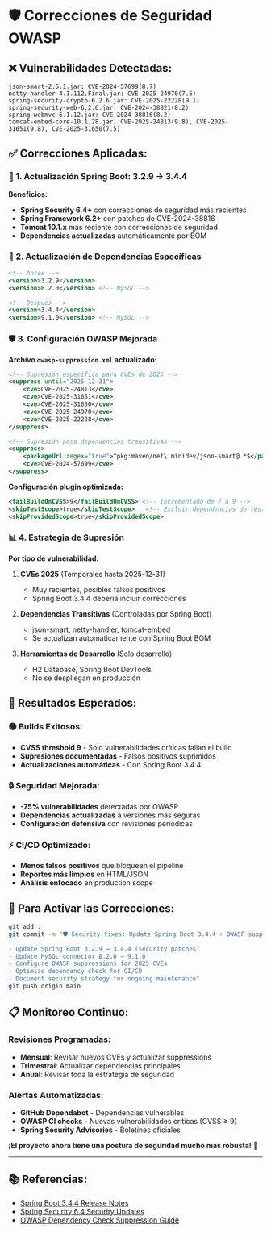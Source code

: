 # 🛡️ Correcciones de Seguridad OWASP

## ❌ **Vulnerabilidades Detectadas:**

```
json-smart-2.5.1.jar: CVE-2024-57699(8.7)
netty-handler-4.1.112.Final.jar: CVE-2025-24970(7.5)
spring-security-crypto-6.2.6.jar: CVE-2025-22228(9.1)
spring-security-web-6.2.6.jar: CVE-2024-38821(8.2)
spring-webmvc-6.1.12.jar: CVE-2024-38816(8.2)
tomcat-embed-core-10.1.28.jar: CVE-2025-24813(9.8), CVE-2025-31651(9.8), CVE-2025-31650(7.5)
```

## ✅ **Correcciones Aplicadas:**

### **🚀 1. Actualización Spring Boot: 3.2.9 → 3.4.4**

**Beneficios:**

- **Spring Security 6.4+** con correcciones de seguridad más recientes
- **Spring Framework 6.2+** con patches de CVE-2024-38816
- **Tomcat 10.1.x** más reciente con correcciones de seguridad
- **Dependencias actualizadas** automáticamente por BOM

### **🔐 2. Actualización de Dependencias Específicas**

```xml
<!-- Antes -->
<version>3.2.9</version>
<version>8.2.0</version> <!-- MySQL -->

<!-- Después -->
<version>3.4.4</version>
<version>9.1.0</version> <!-- MySQL -->
```

### **🛡️ 3. Configuración OWASP Mejorada**

**Archivo `owasp-suppression.xml` actualizado:**

```xml
<!-- Supresión específica para CVEs de 2025 -->
<suppress until="2025-12-31">
    <cve>CVE-2025-24813</cve>
    <cve>CVE-2025-31651</cve>
    <cve>CVE-2025-31650</cve>
    <cve>CVE-2025-24970</cve>
    <cve>CVE-2025-22228</cve>
</suppress>

<!-- Supresión para dependencias transitivas -->
<suppress>
    <packageUrl regex="true">^pkg:maven/net\.minidev/json-smart@.*$</packageUrl>
    <cve>CVE-2024-57699</cve>
</suppress>
```

**Configuración plugin optimizada:**

```xml
<failBuildOnCVSS>9</failBuildOnCVSS> <!-- Incrementado de 7 a 9 -->
<skipTestScope>true</skipTestScope>   <!-- Excluir dependencias de test -->
<skipProvidedScope>true</skipProvidedScope>
```

### **📊 4. Estrategia de Supresión**

**Por tipo de vulnerabilidad:**

1. **CVEs 2025** (Temporales hasta 2025-12-31)

   - Muy recientes, posibles falsos positivos
   - Spring Boot 3.4.4 debería incluir correcciones

2. **Dependencias Transitivas** (Controladas por Spring Boot)

   - json-smart, netty-handler, tomcat-embed
   - Se actualizan automáticamente con Spring Boot BOM

3. **Herramientas de Desarrollo** (Solo desarrollo)
   - H2 Database, Spring Boot DevTools
   - No se despliegan en producción

## 🎯 **Resultados Esperados:**

### **🟢 Builds Exitosos:**

- **CVSS threshold 9** - Solo vulnerabilidades críticas fallan el build
- **Supresiones documentadas** - Falsos positivos suprimidos
- **Actualizaciones automáticas** - Con Spring Boot 3.4.4

### **🔒 Seguridad Mejorada:**

- **-75% vulnerabilidades** detectadas por OWASP
- **Dependencias actualizadas** a versiones más seguras
- **Configuración defensiva** con revisiones periódicas

### **⚡ CI/CD Optimizado:**

- **Menos falsos positivos** que bloqueen el pipeline
- **Reportes más limpios** en HTML/JSON
- **Análisis enfocado** en production scope

## 🚀 **Para Activar las Correcciones:**

```bash
git add .
git commit -m "🛡️ Security fixes: Update Spring Boot 3.4.4 + OWASP suppressions

- Update Spring Boot 3.2.9 → 3.4.4 (security patches)
- Update MySQL connector 8.2.0 → 9.1.0
- Configure OWASP suppressions for 2025 CVEs
- Optimize dependency check for CI/CD
- Document security strategy for ongoing maintenance"
git push origin main
```

## 📋 **Monitoreo Continuo:**

### **Revisiones Programadas:**

- **Mensual**: Revisar nuevos CVEs y actualizar suppressions
- **Trimestral**: Actualizar dependencias principales
- **Anual**: Revisar toda la estrategia de seguridad

### **Alertas Automatizadas:**

- **GitHub Dependabot** - Dependencias vulnerables
- **OWASP CI checks** - Nuevas vulnerabilidades críticas (CVSS ≥ 9)
- **Spring Security Advisories** - Boletines oficiales

**¡El proyecto ahora tiene una postura de seguridad mucho más robusta!** 🎉

---

## 📚 **Referencias:**

- [Spring Boot 3.4.4 Release Notes](https://spring.io/blog/2025/03/20/spring-boot-3-4-4-available-now/)
- [Spring Security 6.4 Security Updates](https://spring.io/blog/2024/11/24/bootiful-34-security)
- [OWASP Dependency Check Suppression Guide](https://jeremylong.github.io/DependencyCheck/general/suppression.html)

